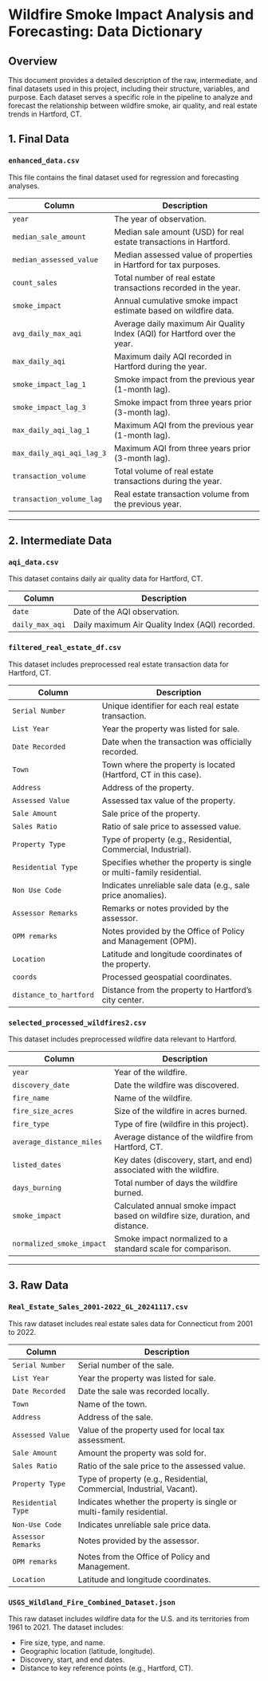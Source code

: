 # Wildfire Smoke Impact Analysis and Forecasting: Data Dictionary

## **Overview**
This document provides a detailed description of the raw, intermediate, and final datasets used in this project, including their structure, variables, and purpose. Each dataset serves a specific role in the pipeline to analyze and forecast the relationship between wildfire smoke, air quality, and real estate trends in Hartford, CT.

## **1. Final Data**
### `enhanced_data.csv`
This file contains the final dataset used for regression and forecasting analyses.

| **Column**               | **Description**                                                                 |
|---------------------------|---------------------------------------------------------------------------------|
| `year`                   | The year of observation.                                                       |
| `median_sale_amount`     | Median sale amount (USD) for real estate transactions in Hartford.              |
| `median_assessed_value`  | Median assessed value of properties in Hartford for tax purposes.               |
| `count_sales`            | Total number of real estate transactions recorded in the year.                  |
| `smoke_impact`           | Annual cumulative smoke impact estimate based on wildfire data.                 |
| `avg_daily_max_aqi`      | Average daily maximum Air Quality Index (AQI) for Hartford over the year.       |
| `max_daily_aqi`          | Maximum daily AQI recorded in Hartford during the year.                         |
| `smoke_impact_lag_1`     | Smoke impact from the previous year (1-month lag).                               |
| `smoke_impact_lag_3`     | Smoke impact from three years prior (3-month lag).                               |
| `max_daily_aqi_lag_1`    | Maximum AQI from the previous year (1-month lag).                                |
| `max_daily_aqi_aqi_lag_3`| Maximum AQI from three years prior (3-month lag).                                |
| `transaction_volume`     | Total volume of real estate transactions during the year.                       |
| `transaction_volume_lag` | Real estate transaction volume from the previous year.                          |

---

## **2. Intermediate Data**
### `aqi_data.csv`
This dataset contains daily air quality data for Hartford, CT.

| **Column**     | **Description**                                      |
|-----------------|------------------------------------------------------|
| `date`         | Date of the AQI observation.                         |
| `daily_max_aqi`| Daily maximum Air Quality Index (AQI) recorded.       |

### `filtered_real_estate_df.csv`
This dataset includes preprocessed real estate transaction data for Hartford, CT.

| **Column**          | **Description**                                                                 |
|----------------------|---------------------------------------------------------------------------------|
| `Serial Number`      | Unique identifier for each real estate transaction.                            |
| `List Year`          | Year the property was listed for sale.                                         |
| `Date Recorded`      | Date when the transaction was officially recorded.                             |
| `Town`               | Town where the property is located (Hartford, CT in this case).                |
| `Address`            | Address of the property.                                                       |
| `Assessed Value`     | Assessed tax value of the property.                                            |
| `Sale Amount`        | Sale price of the property.                                                    |
| `Sales Ratio`        | Ratio of sale price to assessed value.                                          |
| `Property Type`      | Type of property (e.g., Residential, Commercial, Industrial).                  |
| `Residential Type`   | Specifies whether the property is single or multi-family residential.          |
| `Non Use Code`       | Indicates unreliable sale data (e.g., sale price anomalies).                   |
| `Assessor Remarks`   | Remarks or notes provided by the assessor.                                     |
| `OPM remarks`        | Notes provided by the Office of Policy and Management (OPM).                  |
| `Location`           | Latitude and longitude coordinates of the property.                           |
| `coords`             | Processed geospatial coordinates.                                              |
| `distance_to_hartford`| Distance from the property to Hartford’s city center.                         |

### `selected_processed_wildfires2.csv`
This dataset includes preprocessed wildfire data relevant to Hartford.

| **Column**              | **Description**                                                                 |
|--------------------------|---------------------------------------------------------------------------------|
| `year`                  | Year of the wildfire.                                                          |
| `discovery_date`        | Date the wildfire was discovered.                                              |
| `fire_name`             | Name of the wildfire.                                                          |
| `fire_size_acres`       | Size of the wildfire in acres burned.                                          |
| `fire_type`             | Type of fire (wildfire in this project).                                       |
| `average_distance_miles`| Average distance of the wildfire from Hartford, CT.                            |
| `listed_dates`          | Key dates (discovery, start, and end) associated with the wildfire.            |
| `days_burning`          | Total number of days the wildfire burned.                                      |
| `smoke_impact`          | Calculated annual smoke impact based on wildfire size, duration, and distance. |
| `normalized_smoke_impact`| Smoke impact normalized to a standard scale for comparison.                   |

---

## **3. Raw Data**
### `Real_Estate_Sales_2001-2022_GL_20241117.csv`
This raw dataset includes real estate sales data for Connecticut from 2001 to 2022.

| **Column**          | **Description**                                                                 |
|----------------------|---------------------------------------------------------------------------------|
| `Serial Number`      | Serial number of the sale.                                                     |
| `List Year`          | Year the property was listed for sale.                                         |
| `Date Recorded`      | Date the sale was recorded locally.                                            |
| `Town`               | Name of the town.                                                             |
| `Address`            | Address of the sale.                                                          |
| `Assessed Value`     | Value of the property used for local tax assessment.                          |
| `Sale Amount`        | Amount the property was sold for.                                              |
| `Sales Ratio`        | Ratio of the sale price to the assessed value.                                 |
| `Property Type`      | Type of property (e.g., Residential, Commercial, Industrial, Vacant).          |
| `Residential Type`   | Indicates whether the property is single or multi-family residential.          |
| `Non-Use Code`       | Indicates unreliable sale price data.                                          |
| `Assessor Remarks`   | Notes provided by the assessor.                                               |
| `OPM remarks`        | Notes from the Office of Policy and Management.                               |
| `Location`           | Latitude and longitude coordinates.                                           |


### `USGS_Wildland_Fire_Combined_Dataset.json`
This raw dataset includes wildfire data for the U.S. and its territories from 1961 to 2021. The dataset includes:
- Fire size, type, and name.
- Geographic location (latitude, longitude).
- Discovery, start, and end dates.
- Distance to key reference points (e.g., Hartford, CT).
